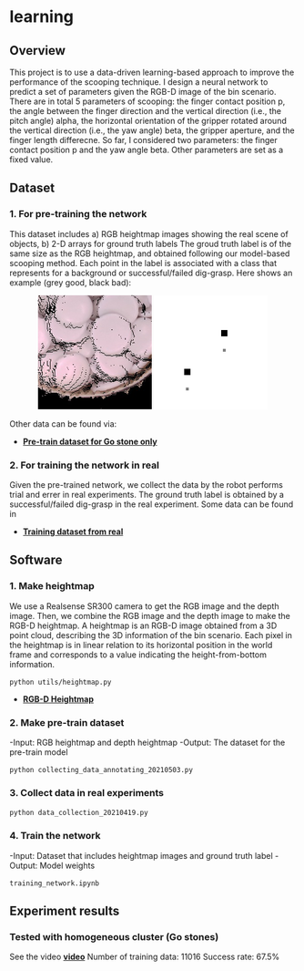 # learning

## Overview
This project is to use a data-driven learning-based approach to improve the performance of the scooping technique. I design a neural network to predict a set of parameters given the RGB-D image of the bin scenario. There are in total 5 parameters of scooping: the finger contact position p, the angle between the finger direction and the vertical direction (i.e., the pitch angle) alpha, the horizontal orientation of the gripper rotated around the vertical direction (i.e., the yaw angle) beta, the gripper aperture, and the finger length differecne. So far, I considered two parameters: the finger contact position p and the yaw angle beta. Other parameters are set as a fixed value.

## Dataset
### 1. For pre-training the network
This dataset includes a) RGB heightmap images showing the real scene of objects, b) 2-D arrays for ground truth labels The groud truth label is of the same size as the RGB heightmap, and obtained following our model-based scooping method. Each point in the label is associated with a class that represents for a background or successful/failed dig-grasp. Here shows an example (grey good, black bad):
<p align = "center">
<img src="IMG/rgb_image_small0.png" width="200" > 
<img src="IMG/annotated_image_small0.png" width="200" > 
</p>

Other data can be found via:
- [**Pre-train dataset for Go stone only**](https://drive.google.com/file/d/1qnOIFxh_5_OnTRBZUbzfDs9sMq53qkvo/view?usp=sharing)

### 2. For training the network in real
Given the pre-trained network, we collect the data by the robot performs trial and errer in real experiments. The ground truth label is obtained by a successful/failed dig-grasp in the real experiment.
Some data can be found in
- [**Training dataset from real**](https://drive.google.com/file/d/1Nmoh4N131Zmme9zlvJsgGLI3hMlcUiGU/view?usp=sharing)

## Software
### 1. Make heightmap
We use a Realsense SR300 camera to get the RGB image and the depth image. Then, we combine the RGB image and the depth image to make the RGB-D heightmap. A heightmap is an RGB-D image obtained from a 3D point cloud, describing the 3D information of the bin scenario. Each pixel in the heightmap is in linear relation to its horizontal position in the world frame and corresponds to a value indicating the height-from-bottom information. 
```
python utils/heightmap.py
```
- [**RGB-D Heightmap**](https://drive.google.com/file/d/1e2mthzXt8YYgJAtQHj9AOsfDxgdWG1B9/view?usp=sharing)

### 2. Make pre-train dataset
-Input: RGB heightmap and depth heightmap
-Output: The dataset for the pre-train model
```
python collecting_data_annotating_20210503.py
```
### 3. Collect data in real experiments
```
python data_collection_20210419.py
```
### 4. Train the network
-Input: Dataset that includes heightmap images and ground truth label
-Output: Model weights
```
training_network.ipynb
```

## Experiment results
### Tested with homogeneous cluster (Go stones)
See the video [**video**](https://drive.google.com/file/d/1G2FsejujWb6jwdD0h7qPaAmYiRuIUOz8/view?usp=sharing)
Number of training data: 11016        Success rate: 67.5%
